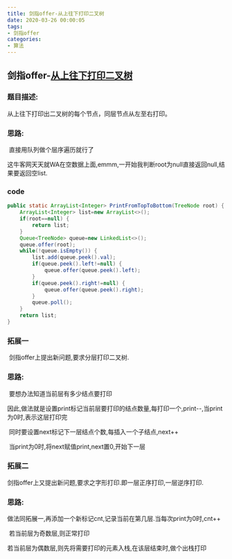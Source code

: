 ```yaml
---
title: 剑指offer-从上往下打印二叉树
date: 2020-03-26 00:00:05
tags:
- 剑指offer
categories:
- 算法
---
```

## 剑指offer-[从上往下打印二叉树](https://www.nowcoder.com/practice/7fe2212963db4790b57431d9ed259701?tpId=13&tqId=11175&tPage=1&rp=1&ru=/ta/coding-interviews&qru=/ta/coding-interviews/question-ranking)

### 题目描述:

从上往下打印出二叉树的每个节点，同层节点从左至右打印。

<!--more-->
### 思路:

​	直接用队列做个层序遍历就行了

​	这牛客网天天就WA在空数据上面,emmm,一开始我判断root为null直接返回null,结果要返回空list.

### code

```java
public static ArrayList<Integer> PrintFromTopToBottom(TreeNode root) {
    ArrayList<Integer> list=new ArrayList<>();
    if(root==null) {
        return list;
    }
    Queue<TreeNode> queue=new LinkedList<>();
    queue.offer(root);
    while(!queue.isEmpty()) {
        list.add(queue.peek().val);
        if(queue.peek().left!=null) {
            queue.offer(queue.peek().left);
        }
        if(queue.peek().right!=null) {
            queue.offer(queue.peek().right);
        }
        queue.poll();
    }
    return list;
}
```

### 拓展一

​	剑指offer上提出新问题,要求分层打印二叉树.

<!-- more -->
### 思路:

​	要想办法知道当前层有多少结点要打印

​	因此,做法就是设置print标记当前层要打印的结点数量,每打印一个,print--,当print为0时,表示这层打印完

​	同时要设置next标记下一层结点个数,每插入一个子结点,next++

​	当print为0时,将next赋值print,next置0,开始下一层

### 拓展二

​	剑指offer上又提出新问题,要求之字形打印.即一层正序打印,一层逆序打印.

<!-- more -->
### 思路:

​	做法同拓展一,再添加一个新标记cnt,记录当前在第几层.当每次print为0时,cnt++

​	若当前层为奇数层,则正常打印

​	若当前层为偶数层,则先将需要打印的元素入栈,在该层结束时,做个出栈打印

​	